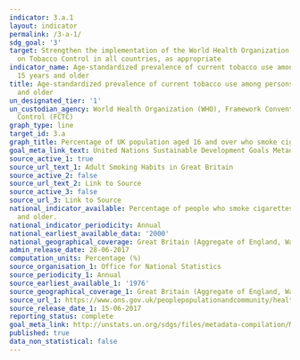 ```yaml
---
indicator: 3.a.1
layout: indicator
permalink: /3-a-1/
sdg_goal: '3'
target: Strengthen the implementation of the World Health Organization Framework Convention
  on Tobacco Control in all countries, as appropriate
indicator_name: Age-standardized prevalence of current tobacco use among persons aged
  15 years and older
title: Age-standardized prevalence of current tobacco use among persons aged 15 years
  and older
un_designated_tier: '1'
un_custodian_agency: World Health Organization (WHO), Framework Convention on Tobacco
  Control (FCTC)
graph_type: line
target_id: 3.a
graph_title: Percentage of UK population aged 16 and over who smoke cigarettes
goal_meta_link_text: United Nations Sustainable Development Goals Metadata (pdf 865kB)
source_active_1: true
source_url_text_1: Adult Smoking Habits in Great Britain
source_active_2: false
source_url_text_2: Link to Source
source_active_3: false
source_url_3: Link to Source
national_indicator_available: Percentage of people who smoke cigarettes, aged 16 years
  and older.
national_indicator_periodicity: Annual
national_earliest_available_data: '2000'
national_geographical_coverage: Great Britain (Aggregate of England, Wales, and Scotland)
admin_release_date: 28-06-2017
computation_units: Percentage (%)
source_organisation_1: Office for National Statistics
source_periodicity_1: Annual
source_earliest_available_1: '1976'
source_geographical_coverage_1: Great Britain (Aggregate of England, Wales, and Scotland)
source_url_1: https://www.ons.gov.uk/peoplepopulationandcommunity/healthandsocialcare/drugusealcoholandsmoking/datasets/adultsmokinghabitsingreatbritain
source_release_date_1: 15-06-2017
reporting_status: complete
goal_meta_link: http://unstats.un.org/sdgs/files/metadata-compilation/Metadata-Goal-3.pdf
published: true
data_non_statistical: false
---
```

